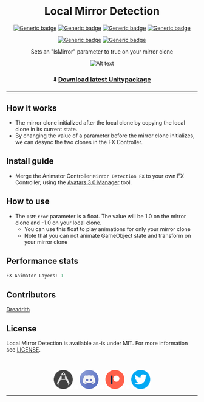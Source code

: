<div align="center">

# Local Mirror Detection

[![Generic badge](https://img.shields.io/github/downloads/VRLabs/Local-Mirror-Detection/total?label=Downloads)](https://github.com/VRLabs/Local-Mirror-Detection/releases/latest)
[![Generic badge](https://img.shields.io/badge/License-MIT-informational.svg)](https://github.com/VRLabs/Local-Mirror-Detection/blob/main/LICENSE)
[![Generic badge](https://img.shields.io/badge/Unity-2019.4.31f1-lightblue.svg)](https://unity3d.com/unity/whats-new/2019.4.31)
[![Generic badge](https://img.shields.io/badge/SDK-AvatarSDK3-lightblue.svg)](https://vrchat.com/home/download)

[![Generic badge](https://img.shields.io/discord/706913824607043605?color=%237289da&label=DISCORD&logo=Discord&style=for-the-badge)](https://discord.vrlabs.dev/)
[![Generic badge](https://img.shields.io/endpoint.svg?url=https%3A%2F%2Fshieldsio-patreon.vercel.app%2Fapi%3Fusername%3Dvrlabs%26type%3Dpatrons&style=for-the-badge)](https://patreon.vrlabs.dev/)

Sets an "IsMirror" parameter to true on your mirror clone

![Alt text](https://raw.githubusercontent.com/VRLabs/Local-Mirror-Detection/main/Media/trollcull.gif)

### ⬇️ [Download latest Unitypackage](https://github.com/VRLabs/Local-Mirror-Detection/releases/latest)

<!-- 
### 📦 [Add to VRChat Creator Companion]() -->

</div>

---

## How it works

* The mirror clone initialized after the local clone by copying the local clone in its current state.
* By changing the value of a parameter before the mirror clone initializes, we can desync the two clones in the FX Controller.

## Install guide

* Merge the Animator Controller ``Mirror Detection FX`` to your own FX Controller, using the [Avatars 3.0 Manager](https://github.com/VRLabs/Avatars-3.0-Manager) tool.

## How to use

* The ``IsMirror`` parameter is a float. The value will be 1.0 on the mirror clone and -1.0 on your local clone.
  * You can use this float to play animations for only your mirror clone
  * Note that you can not animate GameObject state and transform on your mirror clone

## Performance stats

```c++
FX Animator Layers: 1
```

## Contributors

[Dreadrith](https://github.com/Dreadrith)

## License

Local Mirror Detection is available as-is under MIT. For more information see [LICENSE](https://github.com/VRLabs/Local-Mirror-Detection/blob/main/LICENSE).

​

<div align="center">

[<img src="https://github.com/VRLabs/Resources/raw/main/Icons/VRLabs.png" width="50" height="50">](https://vrlabs.dev "VRLabs")
<img src="https://github.com/VRLabs/Resources/raw/main/Icons/Empty.png" width="10">
[<img src="https://github.com/VRLabs/Resources/raw/main/Icons/Discord.png" width="50" height="50">](https://discord.vrlabs.dev/ "VRLabs")
<img src="https://github.com/VRLabs/Resources/raw/main/Icons/Empty.png" width="10">
[<img src="https://github.com/VRLabs/Resources/raw/main/Icons/Patreon.png" width="50" height="50">](https://patreon.vrlabs.dev/ "VRLabs")
<img src="https://github.com/VRLabs/Resources/raw/main/Icons/Empty.png" width="10">
[<img src="https://github.com/VRLabs/Resources/raw/main/Icons/Twitter.png" width="50" height="50">](https://twitter.com/vrlabsdev "VRLabs")

</div>

---
